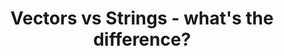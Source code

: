 ---
id: vectors-vs-strings
title: Vectors vs Strings  - what's the difference?
sidebar_label: Vectors vs Strings
description: Learn the difference between vectors and strings in Rust.
---